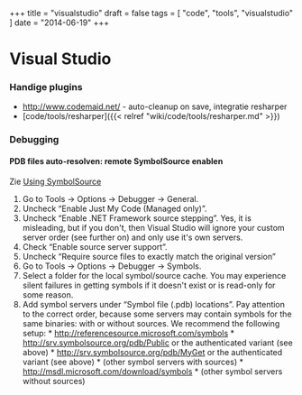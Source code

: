 +++
title = "visualstudio"
draft = false
tags = [
    "code",
    "tools",
    "visualstudio"
]
date = "2014-06-19"
+++
# Visual Studio 

### Handige plugins 

  * http://www.codemaid.net/ - auto-cleanup on save, integratie resharper
  * [code/tools/resharper]({{< relref "wiki/code/tools/resharper.md" >}})

### Debugging 

#### PDB files auto-resolven: remote SymbolSource enablen 

Zie [Using SymbolSource](http://www.symbolsource.org/Public/Wiki/Using)

  1. Go to Tools -> Options -> Debugger -> General.
  2. Uncheck “Enable Just My Code (Managed only)”.
  3. Uncheck “Enable .NET Framework source stepping”. Yes, it is misleading, but if you don't, then Visual Studio will ignore your custom server order (see further on) and only use it's own servers.
  4. Check “Enable source server support”.
  5. Uncheck “Require source files to exactly match the original version”
  6. Go to Tools -> Options -> Debugger -> Symbols.
  7. Select a folder for the local symbol/source cache. You may experience silent failures in getting symbols if it doesn't exist or is read-only for some reason.
  8. Add symbol servers under “Symbol file (.pdb) locations”. Pay attention to the correct order, because some servers may contain symbols for the same binaries: with or without sources. We recommend the following setup:
    * http://referencesource.microsoft.com/symbols
    * http://srv.symbolsource.org/pdb/Public or the authenticated variant (see above)
    * http://srv.symbolsource.org/pdb/MyGet or the authenticated variant (see above)
    * (other symbol servers with sources)
    * http://msdl.microsoft.com/download/symbols
    * (other symbol servers without sources)
